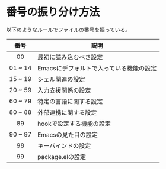 # 番号の振り分け方法

以下のようなルールでファイルの番号を振っている。

| 番号    | 説明                                       |
|:-------:|--------------------------------------------|
| 00      | 最初に読み込むべき設定                     |
| 01 ~ 14 | Emacsにデフォルトで入っている機能の設定    |
| 15 ~ 19 | シェル関連の設定                           |
| 20 ~ 59 | 入力支援関係の設定                         |
| 60 ~ 79 | 特定の言語に関する設定                     |
| 80 ~ 88 | 外部連携に関する設定                       |
| 89      | hookで設定する機能の設定                   |
| 90 ~ 97 | Emacsの見た目の設定                        |
| 98      | キーバインドの設定                         |
| 99      | package.elの設定                           |
